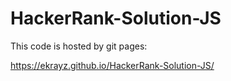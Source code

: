 # HackerRank-Solution-JS
This code is hosted by git pages:

https://ekrayz.github.io/HackerRank-Solution-JS/
